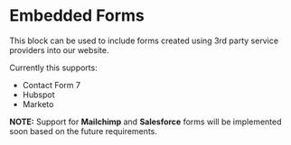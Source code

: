# Embedded Forms

This block can be used to include forms created using 3rd party service providers into our website.

Currently this supports:

* Contact Form 7
* Hubspot 
* Marketo

**NOTE:**  Support for **Mailchimp** and **Salesforce** forms will be implemented soon based on the future requirements.
